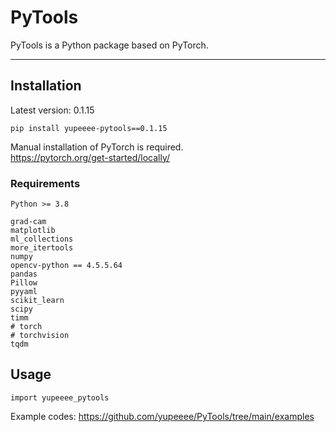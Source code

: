 # PyTools

PyTools is a Python package based on PyTorch.

---


## Installation

Latest version: 0.1.15
```
pip install yupeeee-pytools==0.1.15
```

Manual installation of PyTorch is required.\
https://pytorch.org/get-started/locally/


### Requirements

```
Python >= 3.8

grad-cam
matplotlib
ml_collections
more_itertools
numpy
opencv-python == 4.5.5.64
pandas
Pillow
pyyaml
scikit_learn
scipy
timm
# torch
# torchvision
tqdm
```


## Usage

```
import yupeeee_pytools
```

Example codes: https://github.com/yupeeee/PyTools/tree/main/examples
